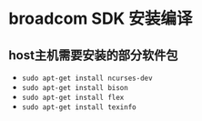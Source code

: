 # broadcom SDK 安装编译

## host主机需要安装的部分软件包 
* `sudo apt-get install ncurses-dev`
* `sudo apt-get install bison`
* `sudo apt-get install flex`
* `sudo apt-get install texinfo`

